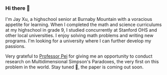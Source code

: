 ### Hi there 👋
I'm Jay Xu, a highschool senior at Burnaby Mountain with a voracious appetite for learning. When I completed the math and science curriculums at my highschool in grade 9, I studied concurrently at Stanford OHS and other local universities. I enjoy solving math problems and writing new programs. I'm looking for a university where I can further develop my passions. 

Very grateful to [Professor Pei](https://ece.duke.edu/faculty/jian-pei) for giving me an opportunity to conduct research on Multidimensional Simpson's Paradoxes, the very first on this problem in the world.
Stay tuned 🎵, the paper is coming out soon. 

<!--
**JXu2023/JXu2023** is a ✨ _special_ ✨ repository because its `README.md` (this file) appears on your GitHub profile.

Here are some ideas to get you started:

- 🔭 I’m currently working on ...
- 🌱 I’m currently learning ...
- 👯 I’m looking to collaborate on ...
- 🤔 I’m looking for help with ...
- 💬 Ask me about ...
- 📫 How to reach me: ...
- 😄 Pronouns: ...
- ⚡ Fun fact: ...
-->
